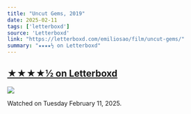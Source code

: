 ```yaml
---
title: "Uncut Gems, 2019"
date: 2025-02-11
tags: ['letterboxd']
source: 'Letterboxd'
link: "https://letterboxd.com/emiliosao/film/uncut-gems/"
summary: "★★★★½ on Letterboxd"
---
```


## [★★★★½ on Letterboxd](https://letterboxd.com/emiliosao/film/uncut-gems/)

<p><img src="https://a.ltrbxd.com/resized/film-poster/4/0/4/2/6/6/404266-uncut-gems-0-600-0-900-crop.jpg?v=670cb7034d" /></p>
<p>Watched on Tuesday February 11, 2025.</p>